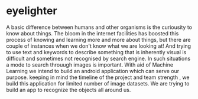 # eyelighter
A basic difference between humans and other organisms is the curiousity to know about things. The bloom in the internet facilities has boosted this process of knowing and learning more and more about things, but there are couple of instances when we don't know what we are looking at! And trying to use text and keywords to describe something that is inherently visual is difficult and sometimes not recognised by search engine. In such situations a mode to search throuugh images is important. With aid of Machine Learning we intend to build an android application which can serve our purpose. keeping in mind the timeline of the project and team strength , we build this application for limited number of image datasets. We are trying to build an app to recognize the objects all around us.
